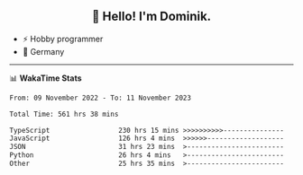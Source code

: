 <h2 align="center">👋 Hello! I'm Dominik.</h2>

- ⚡ Hobby programmer
- 📍 Germany

---
📊 **WakaTime Stats**
<!--START_SECTION:waka-->

```txt
From: 09 November 2022 - To: 11 November 2023

Total Time: 561 hrs 38 mins

TypeScript                 230 hrs 15 mins >>>>>>>>>>---------------   41.00 %
JavaScript                 126 hrs 4 mins  >>>>>>-------------------   22.45 %
JSON                       31 hrs 23 mins  >------------------------   05.59 %
Python                     26 hrs 4 mins   >------------------------   04.64 %
Other                      25 hrs 35 mins  >------------------------   04.56 %
```

<!--END_SECTION:waka-->
